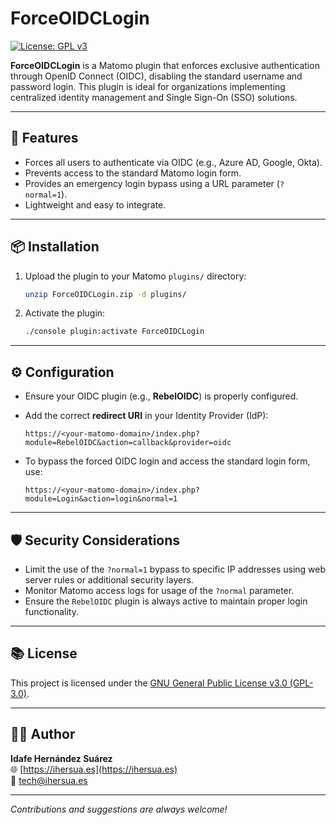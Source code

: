 # ForceOIDCLogin

[![License: GPL v3](https://img.shields.io/badge/License-GPLv3-blue.svg)](LICENSE)

**ForceOIDCLogin** is a Matomo plugin that enforces exclusive authentication through OpenID Connect (OIDC), disabling the standard username and password login. This plugin is ideal for organizations implementing centralized identity management and Single Sign-On (SSO) solutions.

---

## 🚀 Features

- Forces all users to authenticate via OIDC (e.g., Azure AD, Google, Okta).
- Prevents access to the standard Matomo login form.
- Provides an emergency login bypass using a URL parameter (`?normal=1`).
- Lightweight and easy to integrate.

---

## 📦 Installation

1. Upload the plugin to your Matomo `plugins/` directory:

   ```bash
   unzip ForceOIDCLogin.zip -d plugins/
   ```

2. Activate the plugin:

   ```bash
   ./console plugin:activate ForceOIDCLogin
   ```

---

## ⚙️ Configuration

- Ensure your OIDC plugin (e.g., **RebelOIDC**) is properly configured.
- Add the correct **redirect URI** in your Identity Provider (IdP):

  ```
  https://<your-matomo-domain>/index.php?module=RebelOIDC&action=callback&provider=oidc
  ```

- To bypass the forced OIDC login and access the standard login form, use:

  ```
  https://<your-matomo-domain>/index.php?module=Login&action=login&normal=1
  ```

---

## 🛡️ Security Considerations

- Limit the use of the `?normal=1` bypass to specific IP addresses using web server rules or additional security layers.
- Monitor Matomo access logs for usage of the `?normal` parameter.
- Ensure the `RebelOIDC` plugin is always active to maintain proper login functionality.

---

## 📚 License

This project is licensed under the [GNU General Public License v3.0 (GPL-3.0)](LICENSE).

---

## 👨‍💻 Author

**Idafe Hernández Suárez**  
🌐 [https://ihersua.es](https://ihersua.es)  
📧 [tech@ihersua.es](mailto:tech@ihersua.es)  

---

*Contributions and suggestions are always welcome!*

